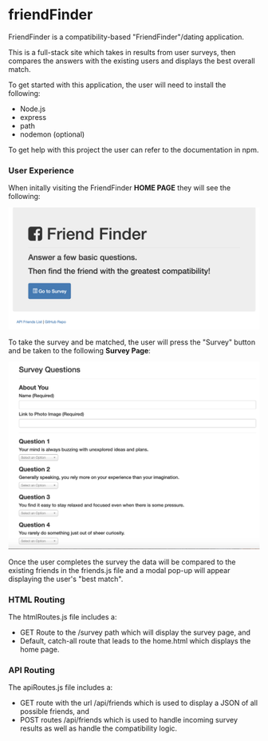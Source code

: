 # friendFinder

FriendFinder is a compatibility-based "FriendFinder"/dating application. 

This is a full-stack site which takes in results from user surveys, then compares the 
answers with the existing users and displays the best overall match. 

To get started with this application, the user will need to install the following:
- Node.js 
- express
- path
- nodemon (optional)

To get help with this project the user can refer to the documentation in npm.

<h3> User Experience </h3>

When initally visiting the FriendFinder <strong>HOME PAGE</strong> they will see the following:

![friendFinder-home](/images/friendFinder-home.png)

To take the survey and be matched, the user will press the "Survey" button and be taken to the following <strong>Survey Page</strong>:

![friendFinder-survey](/images/friendFinder-survey.png)

Once the user completes the survey the data will be compared to the existing friends in the friends.js file and a modal pop-up will appear displaying the user's "best match".

<h3>HTML Routing</h3>

The htmlRoutes.js file includes a:
- GET Route to the /survey path which will display the survey page, and
- Default, catch-all route that leads to the home.html which displays the home page.

<h3>API Routing</h3>

The apiRoutes.js file includes a:
- GET  route with the url /api/friends which is used to display a JSON of all possible friends, and
- POST routes /api/friends which is used to handle incoming survey results as well as handle the compatibility logic. 

